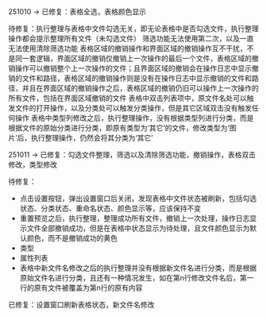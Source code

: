 251010 ->
已修复：表格全选，表格颜色显示

待修复：执行整理与表格中文件勾选无关，即无论表格中是否勾选文件，执行整理操作都会提示整理所有文件（未勾选文件）
筛选功能无法使用第二次，以及一直无法使用清除筛选功能
表格区域的撤销操作和界面区域的撤销操作互不干扰，不是同一套逻辑，界面区域的撤销仅撤销上一次操作的最后一个文件，表格区域的撤销操作可以撤销整个上一次操作的文件；且界面区域的撤销会在操作日志中显示撤销的文件和路径，表格区域的撤销操作则是没有在操作日志中显示撤销的文件和路径，并且在界面区域的撤销操作之后，表格区域的撤销仍旧可以操作上一次操作的所有文件，包括在界面区域撤销的文件
表格中双击列表项中，原文件名处可以触发文件的打开操作，以及分类处可以触发分类操作，但是其它区域双击没有触发任何操作
表格中类型列修改之后，执行整理操作，没有根据类型列进行分类，而是根据文件的原始分类进行分类，即原有类型为‘其它’的文件，修改类型为‘图片’后，执行整理操作，仍然会将其分类为‘其它’

251011 ->
已修复：勾选文件整理，筛选以及清除筛选功能，撤销操作，表格双击修改，类型修改

待修复：
- 点击设置按钮，弹出设置窗口后关闭，发现表格中文件状态被刷新，包括勾选状态、分类状态、重命名状态、颜色显示等，应该保持不变
- 重置预览之后，执行整理，整理成功所有文件，撤销上一次处理，操作日志显示文件全部撤销成功，但是在表格中状态显示为待处理，且文件颜色显示为默认颜色，而不是撤销成功的黄色
- 类型
- 属性列表
- 表格中新文件名修改之后的执行整理并没有根据新文件名进行分类，而是根据原始文件名进行分类，且还有一种情况发生，如在第n行修改文件名后，第一行的原有文件被覆盖为第n行的原有内容

已修复：设置窗口刷新表格状态，新文件名修改

